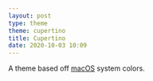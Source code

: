 ```yaml
---
layout: post
type: theme
theme: cupertino
title: Cupertino
date: 2020-10-03 10:09
---
```


A theme based off [macOS](https://www.apple.com/macos) system colors.
